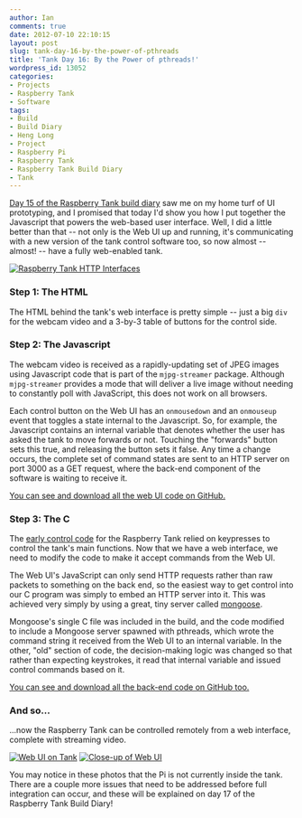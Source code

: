 ```yaml
---
author: Ian
comments: true
date: 2012-07-10 22:10:15
layout: post
slug: tank-day-16-by-the-power-of-pthreads
title: 'Tank Day 16: By the Power of pthreads!'
wordpress_id: 13052
categories:
- Projects
- Raspberry Tank
- Software
tags:
- Build
- Build Diary
- Heng Long
- Project
- Raspberry Pi
- Raspberry Tank
- Raspberry Tank Build Diary
- Tank
---
```


[Day 15 of the Raspberry Tank build diary](/hardware/tank-day-15-web-interface-prototyping/) saw me on my home turf of UI prototyping, and I promised that today I'd show you how I put together the Javascript that powers the web-based user interface.  Well, I did a little better than that -- not only is the Web UI up and running, it's communicating with a new version of the tank control software too, so now almost -- almost! -- have a fully web-enabled tank.

[![Raspberry Tank HTTP Interfaces](//files.ianrenton.com/sites/raspberrytank/http_interfaces-600x225.png)](//files.ianrenton.com/sites/raspberrytank/http_interfaces.png)

### Step 1: The HTML

The HTML behind the tank's web interface is pretty simple -- just a big `div` for the webcam video and a 3-by-3 table of buttons for the control side.

### Step 2: The Javascript

The webcam video is received as a rapidly-updating set of JPEG images using Javascript code that is part of the `mjpg-streamer` package.  Although `mjpg-streamer` provides a mode that will deliver a live image without needing to constantly poll with JavaScript, this does not work on all browsers.

Each control button on the Web UI has an `onmousedown` and an `onmouseup` event that toggles a state internal to the Javascript.  So, for example, the Javascript contains an internal variable that denotes whether the user has asked the tank to move forwards or not.  Touching the "forwards" button sets this true, and releasing the button sets it false.  Any time a change occurs, the complete set of command states are sent to an HTTP server on port 3000 as a GET request, where the back-end component of the software is waiting to receive it.

[You can see and download all the web UI code on GitHub.](https://github.com/ianrenton/raspberrytank/tree/master/web-ui)

### Step 3: The C

The [early control code](/hardware/tank-day-10-wireless-enabled/) for the Raspberry Tank relied on keypresses to control the tank's main functions.  Now that we have a web interface, we need to modify the code to make it accept commands from the Web UI.

The Web UI's JavaScript can only send HTTP requests rather than raw packets to something on the back end, so the easiest way to get control into our C program was simply to embed an HTTP server into it.  This was achieved very simply by using a great, tiny server called [mongoose](https://code.google.com/p/mongoose/).

Mongoose's single C file was included in the build, and the code modified to include a Mongoose server spawned with pthreads, which wrote the command string it received from the Web UI to an internal variable.  In the other, "old" section of code, the decision-making logic was changed so that rather than expecting keystrokes, it read that internal variable and issued control commands based on it.

[You can see and download all the back-end code on GitHub too.](https://github.com/ianrenton/raspberrytank/tree/master/rt_http)

### And so...

...now the Raspberry Tank can be controlled remotely from a web interface, complete with streaming video.

[![Web UI on Tank](//files.ianrenton.com/sites/raspberrytank/IMG_20120709_124816-300x225.jpg)](//files.ianrenton.com/sites/raspberrytank/IMG_20120709_124816.jpg) [![Close-up of Web UI](//files.ianrenton.com/sites/raspberrytank/IMG_20120709_124826-225x300.jpg)](//files.ianrenton.com/sites/raspberrytank/IMG_20120709_124826.jpg)

You may notice in these photos that the Pi is not currently inside the tank.  There are a couple more issues that need to be addressed before full integration can occur, and these will be explained on day 17 of the Raspberry Tank Build Diary!

